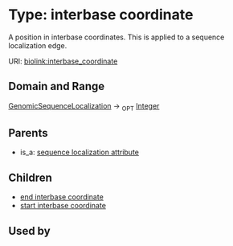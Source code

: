 
# Type: interbase coordinate


A position in interbase coordinates. This is applied to a sequence localization edge.

URI: [biolink:interbase_coordinate](https://w3id.org/biolink/vocab/interbase_coordinate)


## Domain and Range

[GenomicSequenceLocalization](GenomicSequenceLocalization.md) ->  <sub>OPT</sub> [Integer](types/Integer.md)

## Parents

 *  is_a: [sequence localization attribute](sequence_localization_attribute.md)

## Children

 *  [end interbase coordinate](end_interbase_coordinate.md)
 *  [start interbase coordinate](start_interbase_coordinate.md)

## Used by

